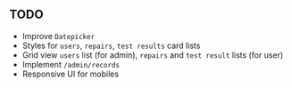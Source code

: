 ## TODO

- Improve `Datepicker`
- Styles for `users`, `repairs`, `test results` card lists
- Grid view `users` list (for admin), `repairs` and `test result` lists (for user)
- Implement `/admin/records`
- Responsive UI for mobiles
